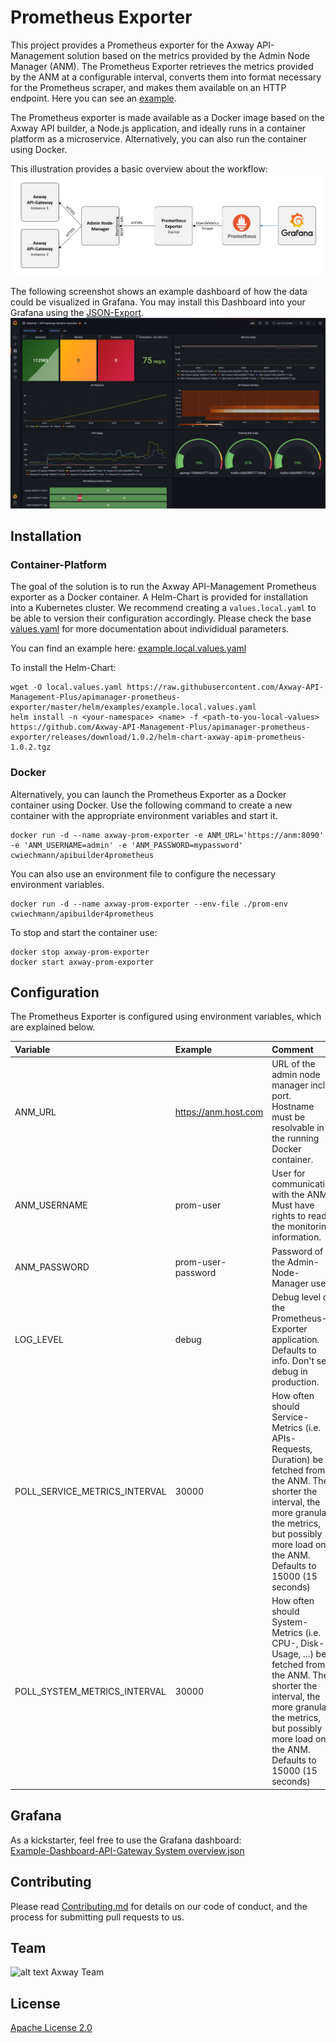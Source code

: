 # Prometheus Exporter

This project provides a Prometheus exporter for the Axway API-Management solution based on the metrics provided by the Admin Node Manager (ANM). The Prometheus Exporter retrieves the metrics provided by the ANM at a configurable interval, converts them into format necessary for the Prometheus scraper, and makes them available on an HTTP endpoint. Here you can see an [example](https://raw.githubusercontent.com/Axway-API-Management-Plus/apimanager-prometheus-exporter/master/misc/documentation/exposed-metrics-sample.txt).

The Prometheus exporter is made available as a Docker image based on the Axway API builder, a Node.js application, and ideally runs in a container platform as a microservice. Alternatively, you can also run the container using Docker.

This illustration provides a basic overview about the workflow:  
![APIManager-Prometheus Exporter overview](https://github.com/Axway-API-Management-Plus/apimanager-prometheus-exporter/blob/master/misc/images/apimanager-prometheus-exporter-overview.png)

The following screenshot shows an example dashboard of how the data could be visualized in Grafana. You may install this Dashboard into your Grafana using the [JSON-Export](https://github.com/Axway-API-Management-Plus/apimanager-prometheus-exporter/blob/master/misc/grafana/Example-Dashboard-API-Gateway%20System%20overview.json).
![Grafana example Dashboard](https://github.com/Axway-API-Management-Plus/apimanager-prometheus-exporter/blob/master/misc/images/apimanager-prometheus-exporter-sample-grafana-dashboard.png)

## Installation

### Container-Platform

The goal of the solution is to run the Axway API-Management Prometheus exporter as a Docker container. A Helm-Chart is provided for installation into a Kubernetes cluster. We recommend creating a `values.local.yaml` to be able to version their configuration accordingly. Please check the base [values.yaml](https://github.com/Axway-API-Management-Plus/apimanager-prometheus-exporter/blob/master/helm/values.yaml) for more documentation about individidual parameters.  

You can find an example here: [example.local.values.yaml](https://raw.githubusercontent.com/Axway-API-Management-Plus/apimanager-prometheus-exporter/master/helm/examples/example.local.values.yaml)

To install the Helm-Chart:  
```
wget -O local.values.yaml https://raw.githubusercontent.com/Axway-API-Management-Plus/apimanager-prometheus-exporter/master/helm/examples/example.local.values.yaml
helm install -n <your-namespace> <name> -f <path-to-you-local-values> https://github.com/Axway-API-Management-Plus/apimanager-prometheus-exporter/releases/download/1.0.2/helm-chart-axway-apim-prometheus-1.0.2.tgz
```

### Docker

Alternatively, you can launch the Prometheus Exporter as a Docker container using Docker. Use the following command to create a new container with the appropriate environment variables and start it.

```
docker run -d --name axway-prom-exporter -e ANM_URL='https://anm:8090' -e 'ANM_USERNAME=admin' -e 'ANM_PASSWORD=mypassword' cwiechmann/apibuilder4prometheus
```

You can also use an environment file to configure the necessary environment variables. 


```
docker run -d --name axway-prom-exporter --env-file ./prom-env cwiechmann/apibuilder4prometheus
```

To stop and start the container use:

```
docker stop axway-prom-exporter
docker start axway-prom-exporter
```

## Configuration

The Prometheus Exporter is configured using environment variables, which are explained below.

| Variable                      | Example                                            | Comment                               |
| :---                          | :---                                               | :---                                  |
| ANM_URL                       | https://anm.host.com    | URL of the admin node manager incl. port. Hostname must be resolvable in the running Docker container.| 
| ANM_USERNAME                  | prom-user               | User for communication with the ANM. Must have rights to read the monitoring information. | 
| ANM_PASSWORD                  | prom-user-password      | Password of the Admin-Node-Manager user | 
| LOG_LEVEL                     | debug                   | Debug level of the Prometheus-Exporter application. Defaults to info. Don't set debug in production. | 
| POLL_SERVICE_METRICS_INTERVAL | 30000                   | How often should Service-Metrics (i.e. APIs-Requests, Duration) be fetched from the ANM. The shorter the interval, the more granular the metrics, but possibly more load on the ANM. Defaults to 15000 (15 seconds) | 
| POLL_SYSTEM_METRICS_INTERVAL  | 30000                   | How often should System-Metrics (i.e. CPU-, Disk-Usage, ...) be fetched from the ANM. The shorter the interval, the more granular the metrics, but possibly more load on the ANM. Defaults to 15000 (15 seconds) | 

## Grafana

As a kickstarter, feel free to use the Grafana dashboard:  
[Example-Dashboard-API-Gateway System overview.json](https://raw.githubusercontent.com/Axway-API-Management-Plus/apimanager-prometheus-exporter/master/misc/grafana/Example-Dashboard-API-Gateway%20System%20overview.json)


## Contributing

Please read [Contributing.md](https://github.com/Axway-API-Management-Plus/Common/blob/master/Contributing.md) for details on our code of conduct, and the process for submitting pull requests to us.  

## Team

![alt text][Axwaylogo] Axway Team

[Axwaylogo]: https://github.com/Axway-API-Management/Common/blob/master/img/AxwayLogoSmall.png  "Axway logo"


## License
[Apache License 2.0](/LICENSE)
